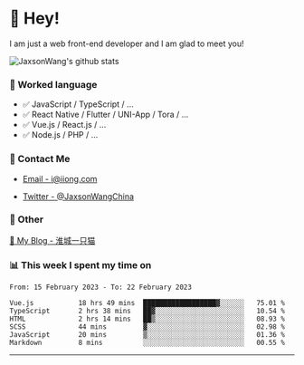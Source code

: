 # 👋 Hey!

I am just a web front-end developer and I am glad to meet you!

![JaxsonWang's github stats](https://github-readme-stats.vercel.app/api?username=JaxsonWang&&show_icons=true&&title_color=1abc9c&&icon_color=1abc9c)


### 📝 Worked language

- ✅ JavaScript / TypeScript / ...
- ✅ React Native / Flutter / UNI-App / Tora / ...
- ✅ Vue.js / React.js / ...
- ✅ Node.js / PHP / ...

### 📮 Contact Me

- [Email - i@iiong.com](mailto:i@iiong.com)

- [Twitter - @JaxsonWangChina](https://twitter.com/JaxsonWangChina)

### 🤪 Other

[📌 My Blog - 淮城一只猫](https://iiong.com)

### 📊 This week I spent my time on

<!--START_SECTION:waka-->

```text
From: 15 February 2023 - To: 22 February 2023

Vue.js           18 hrs 49 mins  ██████████████████▓░░░░░░   75.01 %
TypeScript       2 hrs 38 mins   ██▓░░░░░░░░░░░░░░░░░░░░░░   10.54 %
HTML             2 hrs 14 mins   ██▒░░░░░░░░░░░░░░░░░░░░░░   08.93 %
SCSS             44 mins         ▓░░░░░░░░░░░░░░░░░░░░░░░░   02.98 %
JavaScript       20 mins         ▒░░░░░░░░░░░░░░░░░░░░░░░░   01.36 %
Markdown         8 mins          ░░░░░░░░░░░░░░░░░░░░░░░░░   00.55 %
```

<!--END_SECTION:waka-->

---
